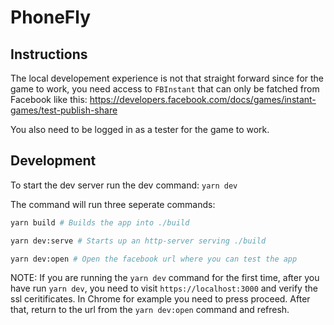 # PhoneFly

## Instructions

The local developement experience is not that straight forward since for the game to work, you need access to `FBInstant` that can only be fatched from Facebook like this: https://developers.facebook.com/docs/games/instant-games/test-publish-share

You also need to be logged in as a tester for the game to work.

## Development

To start the dev server run the dev command: `yarn dev`

The command will run three seperate commands:

```bash
yarn build # Builds the app into ./build

yarn dev:serve # Starts up an http-server serving ./build

yarn dev:open # Open the facebook url where you can test the app
```

NOTE: If you are running the `yarn dev` command for the first time, after you have run `yarn dev`, you need to visit `https://localhost:3000` and verify the ssl ceritificates. In Chrome for example you need to press proceed. After that, return to the url from the `yarn dev:open` command and refresh.
